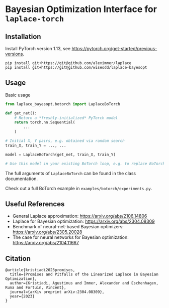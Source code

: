 # Bayesian Optimization Interface for `laplace-torch`

## Installation

Install PyTorch version 1.13, see <https://pytorch.org/get-started/previous-versions>.

```
pip install git+https://git@github.com/aleximmer/laplace
pip install git+https://git@github.com/wiseodd/laplace-bayesopt
```


## Usage

Basic usage

``` python
from laplace_bayesopt.botorch import LaplaceBoTorch

def get_net():
    # Return a *freshly-initialized* PyTorch model
    return torch.nn.Sequential(
        ...
    )

# Initial X, Y pairs, e.g. obtained via random search
train_X, train_Y = ..., ...

model = LaplaceBoTorch(get_net, train_X, train_Y)

# Use this model in your existing BoTorch loop, e.g. to replace BoTorch's MultiTaskGP model.
```

The full arguments of `LaplaceBoTorch` can be found in the class documentation.

Check out a full BoTorch example in `examples/botorch/experiments.py`.


## Useful References

* General Laplace approximation: <https://arxiv.org/abs/2106.14806>
* Laplace for Bayesian optimization: <https://arxiv.org/abs/2304.08309>
* Benchmark of neural-net-based Bayesian optimizers: <https://arxiv.org/abs/2305.20028>
* The case for neural networks for Bayesian optimization: <https://arxiv.org/abs/2104.11667>


## Citation

```
@article{kristiadi2023promises,
  title={Promises and Pitfalls of the Linearized Laplace in Bayesian Optimization},
  author={Kristiadi, Agustinus and Immer, Alexander and Eschenhagen, Runa and Fortuin, Vincent},
  journal={arXiv preprint arXiv:2304.08309},
  year={2023}
}
```
